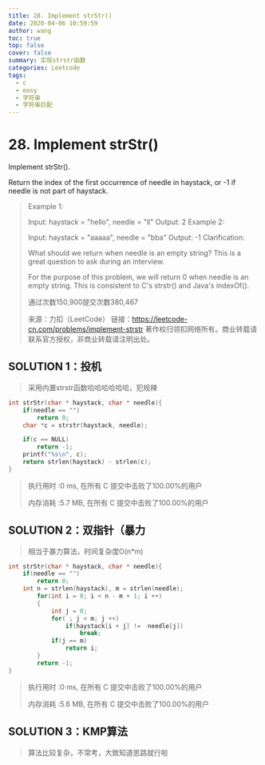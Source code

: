 ```yaml
---
title: 28. Implement strStr()
date: 2020-04-06 10:59:59
author: wang
toc: true
top: false
cover: false
summary: 实现strstr函数
categories: Leetcode
tags:
  - c
  - easy
  - 字符串
  - 字符串匹配
---
```


# 28. Implement strStr()

Implement strStr().

Return the index of the first occurrence of needle in haystack, or -1 if needle is not part of haystack.










> Example 1:
>
> Input: haystack = "hello", needle = "ll"
> Output: 2
> Example 2:
> 
> Input: haystack = "aaaaa", needle = "bba"
> Output: -1
> Clarification:
>
> What should we return when needle is an empty string? This is a great question to ask during an interview.
> 
> For the purpose of this problem, we will return 0 when needle is an empty string. This is consistent to C's strstr() and Java's indexOf().
> 
> 通过次数150,900提交次数380,467
> 
> 来源：力扣（LeetCode）
> 链接：https://leetcode-cn.com/problems/implement-strstr
> 著作权归领扣网络所有。商业转载请联系官方授权，非商业转载请注明出处。



## SOLUTION 1：投机

> 采用内置strstr函数哈哈哈哈哈哈，犯规辣

```c++
int strStr(char * haystack, char * needle){
    if(needle == "")
        return 0;
    char *c = strstr(haystack, needle);

    if(c == NULL)
        return -1;
    printf("%s\n", c);
    return strlen(haystack) - strlen(c);
}
```

> 执行用时 :0 ms, 在所有 C 提交中击败了100.00%的用户
>
> 内存消耗 :5.7 MB, 在所有 C 提交中击败了100.00%的用户

## SOLUTION 2：双指针（暴力

> 相当于暴力算法，时间复杂度O(n*m)

```c++
int strStr(char * haystack, char * needle){
    if(needle == "")
        return 0;
    int n = strlen(haystack), m = strlen(needle);
        for(int i = 0; i < n - m + 1; i ++)
        {
            int j = 0;
            for( ; j < m; j ++)
                if(haystack[i + j] !=  needle[j])
                    break;
            if(j == m)
                return i;
        }
        return -1;
}
```

> 执行用时 :0 ms, 在所有 C 提交中击败了100.00%的用户
>
> 内存消耗 :5.6 MB, 在所有 C 提交中击败了100.00%的用户

## SOLUTION 3：KMP算法

> 算法比较复杂，不常考，大致知道思路就行啦